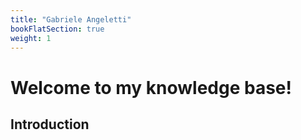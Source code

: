 ```yaml
---
title: "Gabriele Angeletti"
bookFlatSection: true
weight: 1
---
```


# Welcome to my knowledge base!

## Introduction
